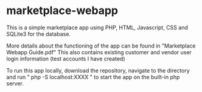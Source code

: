 # marketplace-webapp

This is a simple marketplace app using PHP, HTML, Javascript, CSS and SQLite3 for the database.

More details about the functioning of the app can be found in "Marketplace Webapp Guide.pdf"
This also contains existing customer and vendor user login information (test accounts I have created)

To run this app locally, download the repository, navigate to the directory and run " php -S localhost:XXXX " 
to start the app on the built-in php server. 
